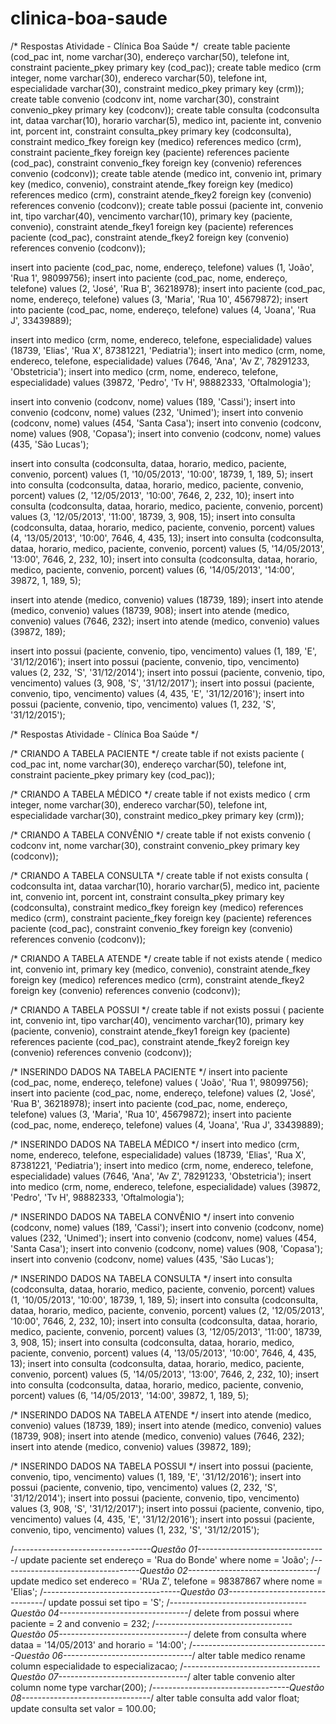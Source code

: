 # clinica-boa-saude
/* Respostas Atividade - Clínica Boa Saúde */
﻿
create table paciente (cod_pac int, nome varchar(30), endereço varchar(50), telefone int,
constraint paciente_pkey primary key (cod_pac));
create table medico (crm integer, nome varchar(30), endereco varchar(50), telefone int,
especialidade varchar(30), constraint medico_pkey primary key (crm));
create table convenio (codconv int, nome varchar(30), constraint convenio_pkey primary
key (codconv));
create table consulta (codconsulta int, dataa varchar(10), horario varchar(5), medico int, paciente int,
convenio int, porcent int, constraint consulta_pkey primary key (codconsulta),
constraint medico_fkey foreign key (medico) references medico (crm), 
constraint paciente_fkey foreign key (paciente) references paciente (cod_pac), 
constraint convenio_fkey foreign key (convenio) references convenio (codconv));
create table atende (medico int, convenio int, primary key (medico, convenio),
constraint atende_fkey foreign key (medico) references medico (crm),
constraint atende_fkey2 foreign key (convenio) references convenio (codconv));
create table possui (paciente int, convenio int, tipo varchar(40), vencimento varchar(10),
primary key (paciente, convenio),
constraint atende_fkey1 foreign key (paciente) references paciente (cod_pac),
constraint atende_fkey2 foreign key (convenio) references convenio (codconv));


insert into paciente (cod_pac, nome, endereço, telefone) values (1, 'João', 'Rua 1', 98099756);
insert into paciente (cod_pac, nome, endereço, telefone) values (2, 'José', 'Rua B', 36218978);
insert into paciente (cod_pac, nome, endereço, telefone) values (3, 'Maria', 'Rua 10', 45679872);
insert into paciente (cod_pac, nome, endereço, telefone) values (4, 'Joana', 'Rua J', 33439889);

insert into medico (crm, nome, endereco, telefone, especialidade) values (18739, 'Elias',
'Rua X', 87381221, 'Pediatria');
insert into medico (crm, nome, endereco, telefone, especialidade) values (7646, 'Ana',
'Av Z', 78291233, 'Obstetricia');
insert into medico (crm, nome, endereco, telefone, especialidade) values (39872, 'Pedro',
'Tv H', 98882333, 'Oftalmologia');

insert into convenio (codconv, nome) values (189, 'Cassi');
insert into convenio (codconv, nome) values (232, 'Unimed');
insert into convenio (codconv, nome) values (454, 'Santa Casa');
insert into convenio (codconv, nome) values (908, 'Copasa');
insert into convenio (codconv, nome) values (435, 'São Lucas');

insert into consulta (codconsulta, dataa, horario, medico, paciente, convenio, porcent) 
values (1, '10/05/2013', '10:00', 18739, 1, 189, 5);
insert into consulta (codconsulta, dataa, horario, medico, paciente, convenio, porcent) 
values (2, '12/05/2013', '10:00', 7646, 2, 232, 10);
insert into consulta (codconsulta, dataa, horario, medico, paciente, convenio, porcent) 
values (3, '12/05/2013', '11:00', 18739, 3, 908, 15);
insert into consulta (codconsulta, dataa, horario, medico, paciente, convenio, porcent) 
values (4, '13/05/2013', '10:00', 7646, 4, 435, 13);
insert into consulta (codconsulta, dataa, horario, medico, paciente, convenio, porcent) 
values (5, '14/05/2013', '13:00', 7646, 2, 232, 10);
insert into consulta (codconsulta, dataa, horario, medico, paciente, convenio, porcent) 
values (6, '14/05/2013', '14:00', 39872, 1, 189, 5);

insert into atende (medico, convenio) values (18739, 189);
insert into atende (medico, convenio) values (18739, 908);
insert into atende (medico, convenio) values (7646, 232);
insert into atende (medico, convenio) values (39872, 189);

insert into possui (paciente, convenio, tipo, vencimento) values (1, 189, 'E', '31/12/2016');
insert into possui (paciente, convenio, tipo, vencimento) values (2, 232, 'S', '31/12/2014');
insert into possui (paciente, convenio, tipo, vencimento) values (3, 908, 'S', '31/12/2017');
insert into possui (paciente, convenio, tipo, vencimento) values (4, 435, 'E', '31/12/2016');
insert into possui (paciente, convenio, tipo, vencimento) values (1, 232, 'S', '31/12/2015');

/* Respostas Atividade - Clínica Boa Saúde */

/* CRIANDO A TABELA PACIENTE */
create table if not exists paciente  (
	cod_pac int, 
	nome varchar(30), 
	endereço varchar(50), 
	telefone int,
	constraint paciente_pkey primary key (cod_pac));
	
/* CRIANDO A TABELA MÉDICO */
create table if not exists medico  (
	crm integer, nome varchar(30), 
	endereco varchar(50), 
	telefone int,
	especialidade varchar(30), 
	constraint medico_pkey primary key (crm));

/* CRIANDO A TABELA CONVÊNIO */
create table if not exists convenio (
	codconv int, 
	nome varchar(30), 
	constraint convenio_pkey primary key (codconv));

/* CRIANDO A TABELA CONSULTA */
create table if not exists consulta  (
	codconsulta int, 
	dataa varchar(10), 
	horario varchar(5), 
	medico int, 
	paciente int,
	convenio int, 
	porcent int, 
	constraint consulta_pkey primary key (codconsulta),
	constraint medico_fkey foreign key (medico) references medico (crm), 
	constraint paciente_fkey foreign key (paciente) references paciente (cod_pac), 
	constraint convenio_fkey foreign key (convenio) references convenio (codconv));

/* CRIANDO A TABELA ATENDE */
create table if not exists atende (
	medico int, 
	convenio int, 
	primary key (medico, convenio),
	constraint atende_fkey foreign key (medico) references medico (crm),
	constraint atende_fkey2 foreign key (convenio) references convenio (codconv));

/* CRIANDO A TABELA POSSUI */
create table if not exists possui (
	paciente int, 
	convenio int, 
	tipo varchar(40), 
	vencimento varchar(10),
	primary key (paciente, convenio),
	constraint atende_fkey1 foreign key (paciente) references paciente (cod_pac),
	constraint atende_fkey2 foreign key (convenio) references convenio (codconv));

/* INSERINDO DADOS  NA TABELA PACIENTE */
insert into paciente (cod_pac, nome, endereço, telefone) values ( 'João', 'Rua 1', 98099756);
insert into paciente (cod_pac, nome, endereço, telefone) values (2, 'José', 'Rua B', 36218978);
insert into paciente (cod_pac, nome, endereço, telefone) values (3, 'Maria', 'Rua 10', 45679872);
insert into paciente (cod_pac, nome, endereço, telefone) values (4, 'Joana', 'Rua J', 33439889);

/* INSERINDO DADOS  NA TABELA MÉDICO */
insert into medico (crm, nome, endereco, telefone, especialidade) values (18739, 'Elias',
'Rua X', 87381221, 'Pediatria');
insert into medico (crm, nome, endereco, telefone, especialidade) values (7646, 'Ana',
'Av Z', 78291233, 'Obstetricia');
insert into medico (crm, nome, endereco, telefone, especialidade) values (39872, 'Pedro',
'Tv H', 98882333, 'Oftalmologia');

/* INSERINDO DADOS  NA TABELA CONVÊNIO */
insert into convenio (codconv, nome) values (189, 'Cassi');
insert into convenio (codconv, nome) values (232, 'Unimed');
insert into convenio (codconv, nome) values (454, 'Santa Casa');
insert into convenio (codconv, nome) values (908, 'Copasa');
insert into convenio (codconv, nome) values (435, 'São Lucas');

/* INSERINDO DADOS  NA TABELA CONSULTA */
insert into consulta (codconsulta, dataa, horario, medico, paciente, convenio, porcent) 
values (1, '10/05/2013', '10:00', 18739, 1, 189, 5);
insert into consulta (codconsulta, dataa, horario, medico, paciente, convenio, porcent) 
values (2, '12/05/2013', '10:00', 7646, 2, 232, 10);
insert into consulta (codconsulta, dataa, horario, medico, paciente, convenio, porcent) 
values (3, '12/05/2013', '11:00', 18739, 3, 908, 15);
insert into consulta (codconsulta, dataa, horario, medico, paciente, convenio, porcent) 
values (4, '13/05/2013', '10:00', 7646, 4, 435, 13);
insert into consulta (codconsulta, dataa, horario, medico, paciente, convenio, porcent) 
values (5, '14/05/2013', '13:00', 7646, 2, 232, 10);
insert into consulta (codconsulta, dataa, horario, medico, paciente, convenio, porcent) 
values (6, '14/05/2013', '14:00', 39872, 1, 189, 5);

/* INSERINDO DADOS  NA TABELA ATENDE */
insert into atende (medico, convenio) values (18739, 189);
insert into atende (medico, convenio) values (18739, 908);
insert into atende (medico, convenio) values (7646, 232);
insert into atende (medico, convenio) values (39872, 189);

/* INSERINDO DADOS  NA TABELA POSSUI */
insert into possui (paciente, convenio, tipo, vencimento) values (1, 189, 'E', '31/12/2016');
insert into possui (paciente, convenio, tipo, vencimento) values (2, 232, 'S', '31/12/2014');
insert into possui (paciente, convenio, tipo, vencimento) values (3, 908, 'S', '31/12/2017');
insert into possui (paciente, convenio, tipo, vencimento) values (4, 435, 'E', '31/12/2016');
insert into possui (paciente, convenio, tipo, vencimento) values (1, 232, 'S', '31/12/2015');

/*----------------------------------Questão 01--------------------------------*/
update paciente set endereço = 'Rua do Bonde' where nome = 'João';
/*----------------------------------Questão 02--------------------------------*/
update medico set endereco = 'RUa Z', telefone = 98387867 where nome = 'Elias';
/*----------------------------------Questão 03--------------------------------*/
update possui set tipo = 'S';
/*----------------------------------Questão 04--------------------------------*/
delete from possui where paciente = 2 and convenio = 232;
/*----------------------------------Questão 05--------------------------------*/
delete from consulta where dataa = '14/05/2013' and horario = '14:00';
/*----------------------------------Questão 06--------------------------------*/
alter table medico rename column especialidade to especializacao;
/*----------------------------------Questão 07--------------------------------*/
alter table convenio alter column nome type varchar(200);
/*----------------------------------Questão 08--------------------------------*/
alter table consulta add valor float;
update consulta set valor = 100.00;
